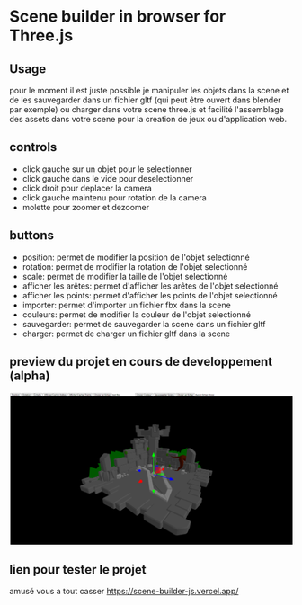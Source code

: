 # Scene builder in browser for Three.js
## Usage
pour le moment il est juste possible je manipuler les objets dans la scene et de les sauvegarder dans un fichier gltf (qui peut être ouvert dans blender par exemple) ou charger dans votre scene three.js et facilité l'assemblage des assets dans votre scene pour la creation de jeux ou d'application web.
## controls
- click gauche sur un objet pour le selectionner
- click gauche dans le vide pour deselectionner
- click droit pour deplacer la camera
- click gauche maintenu pour rotation de la camera
- molette pour zoomer et dezoomer

## buttons
- position: permet de modifier la position de l'objet selectionné
- rotation: permet de modifier la rotation de l'objet selectionné
- scale: permet de modifier la taille de l'objet selectionné
- afficher les arêtes: permet d'afficher les arêtes de l'objet selectionné
- afficher les points: permet d'afficher les points de l'objet selectionné
- importer: permet d'importer un fichier fbx dans la scene
- couleurs: permet de modifier la couleur de l'objet selectionné
- sauvegarder: permet de sauvegarder la scene dans un fichier gltf
- charger: permet de charger un fichier gltf dans la scene

## preview du projet en cours de developpement (alpha)
![image](./preview.png)

## lien pour tester le projet
amusé vous a tout casser 
https://scene-builder-js.vercel.app/